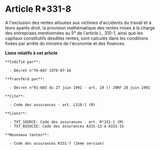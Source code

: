 # Article R*331-8

A l'exclusion des rentes allouées aux victimes d'accidents du travail et à leurs ayants droit, la provision mathématique des
rentes mises à la charge des entreprises mentionnées au 5° de l'article L. 310-1, ainsi que les capitaux constitutifs
desdites rentes, sont calculés dans les conditions fixées par arrêté du ministre de l'économie et des finances.

**Liens relatifs à cet article**

	**Codifié par**:

	  - Décret n°76-667 1976-07-16

	**Transféré par**:

	  - Décret n°91-603 du 27 juin 1991 - art. 19 () JORF 28 juin 1991

	**Cite**:

	  - Code des assurances - art. L310-1 (M)

	**Liens**:

	  - TXT_SOURCE: Code des assurances - art. R*331-1 (M)
	  - TXT_ASSOCIE: Code des assurances A331-13 à A331-15

	**Nouveaux textes**:

	  - Code des assurances R331-7 (2ème version)
